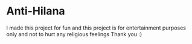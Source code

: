 # Anti-Hilana
I made this project for fun and this project is for entertainment purposes only and not to hurt any religious feelings
Thank you :)
